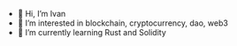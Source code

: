 - 👋 Hi, I’m Ivan
- 👀 I’m interested in blockchain, cryptocurrency, dao, web3
- 🌱 I’m currently learning Rust and Solidity
